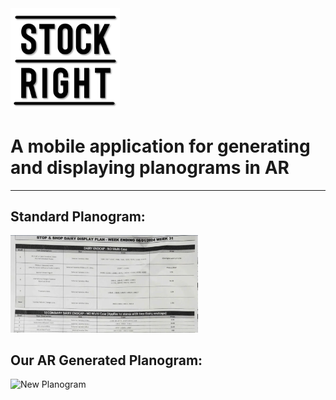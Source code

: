 <img src="PlanogramApp/assets/Logo/MainLogo.png" alt="Example Image" width="175">
<h1>A mobile application for generating and displaying planograms in AR</h1>


---
<div>
    <h2>Standard Planogram: </h2>
    <img src="/PlanogramApp/assets/ExamplePlanogram.png" width="300" alt="Existing Planogram">
    <h2>Our AR Generated Planogram: </h2>
    <img src="https://firebasestorage.googleapis.com/v0/b/auth-ec1d5.firebasestorage.app/o/planogram-Planogram1-General.png?alt=media" width="200" alt="New Planogram">
</div>
